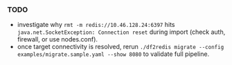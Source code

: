 ### TODO

- investigate why `rmt -m redis://10.46.128.24:6397` hits `java.net.SocketException: Connection reset` during import (check auth, firewall, or use nodes.conf).
- once target connectivity is resolved, rerun `./df2redis migrate --config examples/migrate.sample.yaml --show 8080` to validate full pipeline.
